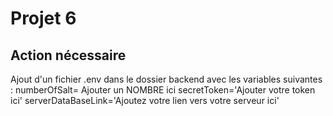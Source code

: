 # Projet 6 #

## Action nécessaire ##
Ajout d'un fichier .env dans le dossier backend 
avec les variables suivantes :
numberOfSalt= Ajouter un NOMBRE ici
secretToken='Ajouter votre token ici'
serverDataBaseLink='Ajoutez votre lien vers votre serveur ici'